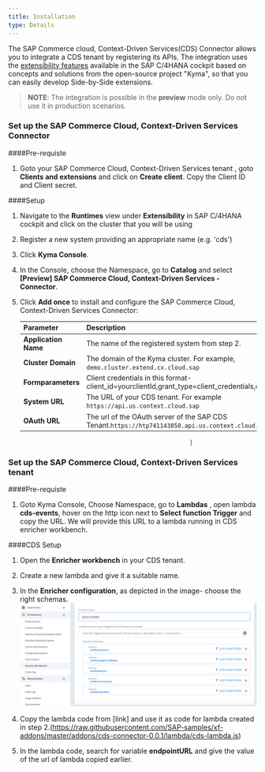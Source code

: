 ```yaml
---
title: Installation
type: Details
---
```


The SAP Commerce cloud, Context-Driven Services(CDS) Connector allows you to integrate a CDS tenant by registering its APIs.  The integration uses the [extensibility features](https://help.sap.com/viewer/0815bc232f5140bba54a58ab15c82e99/Current/en-US/9ed15aa6eac34b948693955da0c90174.html) available in the SAP C/4HANA cockpit based on concepts and solutions from the open-source project "Kyma", so that you can easily develop Side-by-Side extensions. 

> **NOTE**: The integration is possible in the **preview** mode only. Do not use it in production scenarios.

### Set up the SAP Commerce Cloud, Context-Driven Services Connector

####Pre-requiste
1. Goto your SAP Commerce Cloud, Context-Driven Services tenant , goto **Clients and extensions** and click on **Create client**. Copy the Client ID and Client secret.

####Setup
1. Navigate to the **Runtimes** view under **Extensibility** in SAP C/4HANA cockpit and click on the cluster that you will be using
2. Register a new system providing an appropriate name (e.g. 'cds')
3. Click **Kyma Console**.
4. In the Console, choose the Namespace, go to **Catalog** and select **[Preview] SAP Commerce Cloud, Context-Driven Services - Connector**.
5. Click **Add once** to install and configure the SAP Commerce Cloud, Context-Driven Services Connector:

    | Parameter            | Description                                                                                    |
    | -------------------- | ---------------------------------------------------------------------------------------------- |
    | **Application Name** | The name of the registered system from step 2.                                                 |
    | **Cluster Domain**   | The domain of the Kyma cluster. For example, `demo.cluster.extend.cx.cloud.sap`                |
    | **Formparameters**   | Client credentials in this format- client_id=yourclientId,grant_type=client_credentials,client_secret=yoursecret    
    | **System URL**       | The URL of your CDS tenant. For example `https://api.us.context.cloud.sap` |
    | **OAuth URL**        | The url of the OAuth server of the SAP CDS Tenant.`https://htp741143850.api.us.context.cloud.sap/uaa/oauth/token`   
                                                       
                                                       |


### Set up the SAP Commerce Cloud, Context-Driven Services tenant

####Pre-requiste
1. Goto Kyma Console, Choose Namespace, go to **Lambdas** , open lambda **cds-events**, hover on the http icon next to **Select function Trigger** and copy the URL. We will provide this URL to a lambda running in CDS enricher workbench.

####CDS Setup
1. Open the **Enricher workbench** in your CDS tenant.

2. Create a new lambda and give it a suitable name.
3. In the **Enricher configuration**, as depicted in the image- choose the right schemas.
![schema](./assets/cds-lambda-schema.png)

4. Copy the lambda code from [link] and use it as code for lambda created in step 2.(https://raw.githubusercontent.com/SAP-samples/xf-addons/master/addons/cds-connector-0.0.1/lambda/cds-lambda.js)

5. In the lambda code, search for variable **endpointURL** and give the value of the url of lambda copied earlier.
